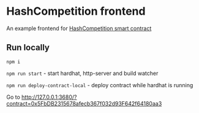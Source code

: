 # HashCompetition frontend

An example frontend for [HashCompetition smart contract](https://github.com/xplart/hash-competition-onchain)

## Run locally

`npm i`

`npm run start` - start hardhat, http-server and build watcher

`npm run deploy-contract-local` - deploy contract while hardhat is running

Go to http://127.0.0.1:3680/?contract=0x5FbDB2315678afecb367f032d93F642f64180aa3